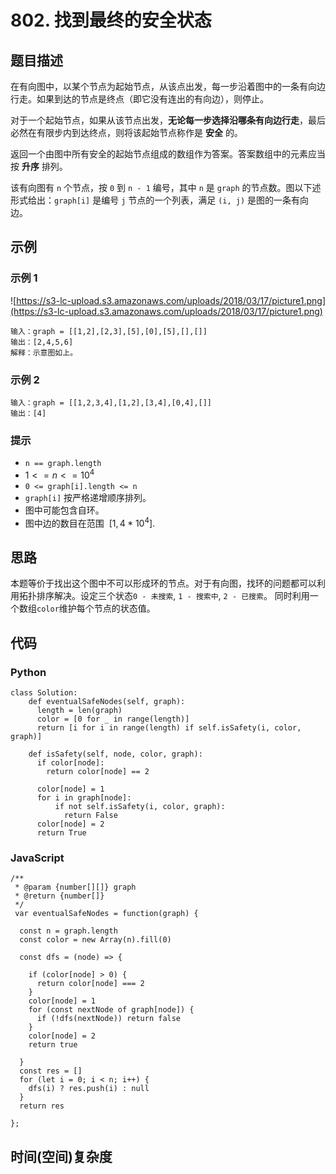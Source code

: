 # 802. 找到最终的安全状态

## 题目描述
在有向图中，以某个节点为起始节点，从该点出发，每一步沿着图中的一条有向边行走。如果到达的节点是终点（即它没有连出的有向边），则停止。

对于一个起始节点，如果从该节点出发，**无论每一步选择沿哪条有向边行走**，最后必然在有限步内到达终点，则将该起始节点称作是 **安全** 的。

返回一个由图中所有安全的起始节点组成的数组作为答案。答案数组中的元素应当按 **升序** 排列。

该有向图有 `n` 个节点，按 `0` 到 `n - 1` 编号，其中 `n` 是 `graph` 的节点数。图以下述形式给出：`graph[i]` 是编号 `j` 节点的一个列表，满足 `(i, j)` 是图的一条有向边。

## 示例
### 示例 1
![https://s3-lc-upload.s3.amazonaws.com/uploads/2018/03/17/picture1.png](https://s3-lc-upload.s3.amazonaws.com/uploads/2018/03/17/picture1.png)
```
输入：graph = [[1,2],[2,3],[5],[0],[5],[],[]]
输出：[2,4,5,6]
解释：示意图如上。
```

### 示例 2
```
输入：graph = [[1,2,3,4],[1,2],[3,4],[0,4],[]]
输出：[4]
```

### 提示
- `n == graph.length`
- $1 <= n <= 10^4$
- `0 <= graph[i].length <= n`
- `graph[i]` 按严格递增顺序排列。
- 图中可能包含自环。
- 图中边的数目在范围  $[1, 4 * 10^4]$.

## 思路
本题等价于找出这个图中不可以形成环的节点。对于有向图，找环的问题都可以利用拓扑排序解决。设定三个状态`0 - 未搜索`, `1 - 搜索中`, `2 - 已搜索`。 同时利用一个数组`color`维护每个节点的状态值。

## 代码
### Python
```
class Solution:
    def eventualSafeNodes(self, graph):
      length = len(graph)
      color = [0 for _ in range(length)]
      return [i for i in range(length) if self.isSafety(i, color, graph)]
    
    def isSafety(self, node, color, graph):
      if color[node]:
        return color[node] == 2
      
      color[node] = 1
      for i in graph[node]:
          if not self.isSafety(i, color, graph):
            return False
      color[node] = 2
      return True
```

### JavaScript
```
/**
 * @param {number[][]} graph
 * @return {number[]}
 */
 var eventualSafeNodes = function(graph) {
    
  const n = graph.length
  const color = new Array(n).fill(0)

  const dfs = (node) => {

    if (color[node] > 0) {
      return color[node] === 2
    }
    color[node] = 1
    for (const nextNode of graph[node]) {
      if (!dfs(nextNode)) return false
    }
    color[node] = 2
    return true

  }
  const res = []
  for (let i = 0; i < n; i++) {
    dfs(i) ? res.push(i) : null
  }
  return res

};
```

## 时间(空间)复杂度